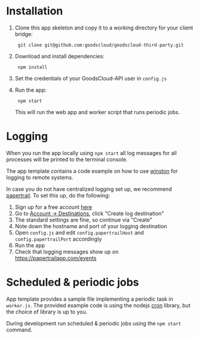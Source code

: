 Installation
============

1. Clone this app skeleton and copy it to a working directory for your client bridge:

        git clone git@github.com:goodscloud/goodscloud-third-party.git

2. Download and install dependencies:

        npm install

3. Set the credentials of your GoodsCloud-API user in ``config.js``

4. Run the app:

        npm start

   This will run the web app and worker script that runs periodic jobs.


Logging
=======

When you run the app locally using `npm start` all log messages for all processes will be printed to the terminal console.

The app template contains a code example on how to use [winston](https://github.com/flatiron/winston) for logging to remote systems.

In case you do not have centralized logging set up, we recommend [papertrail](https://papertrailapp.com/). To set this up, do the following:

1. Sign up for a free account [here](https://papertrailapp.com/)
2. Go to [Account -> Destinations](https://papertrailapp.com/account/destinations), click "Create log destination"
3. The standard settings are fine, so continue via "Create"
4. Note down the hostname and port of your logging destination
5. Open `config.js` and edit `config.papertrailHost` and `config.papertrailPort` accordingly
6. Run the app
7. Check that logging messages show up on https://papertrailapp.com/events


Scheduled & periodic jobs
=========================

App template provides a sample file implementing a periodic task in `worker.js`.
The provided example code is using the nodejs [cron](https://github.com/ncb000gt/node-cron) library, but the choice of library is up to you.

During development run scheduled & periodic jobs using the `npm start` command.
